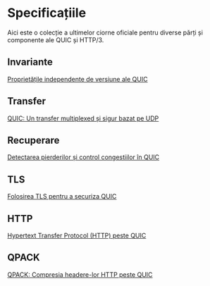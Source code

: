 # Specificațiile

Aici este o colecție a ultimelor ciorne oficiale pentru diverse părți și 
componente ale QUIC și HTTP/3.

## Invariante

[Proprietățile independente de versiune ale QUIC](https://tools.ietf.org/html/draft-ietf-quic-invariants-03)

## Transfer

[QUIC: Un transfer multiplexed și sigur bazat pe UDP](https://tools.ietf.org/html/draft-ietf-quic-transport-18)

## Recuperare

[Detectarea pierderilor și control congestiilor în QUIC](https://tools.ietf.org/html/draft-ietf-quic-recovery-18)

## TLS

[Folosirea TLS pentru a securiza QUIC](https://tools.ietf.org/html/draft-ietf-quic-tls-18)

## HTTP

[Hypertext Transfer Protocol (HTTP) peste QUIC](https://tools.ietf.org/html/draft-ietf-quic-http-18)

## QPACK

[QPACK: Compresia headere-lor HTTP peste QUIC](https://tools.ietf.org/html/draft-ietf-quic-qpack-06)
